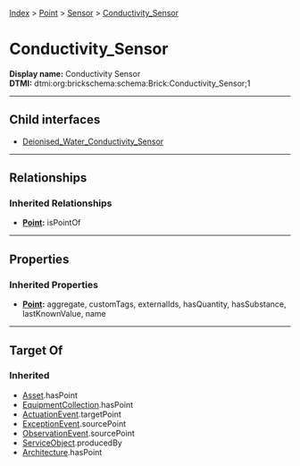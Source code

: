 [Index](../../../Index.md) > [Point](../../Point.md) > [Sensor](../Sensor.md) > [Conductivity_Sensor](#)
# Conductivity_Sensor

**Display name:** Conductivity Sensor<br />
**DTMI:** dtmi:org:brickschema:schema:Brick:Conductivity_Sensor;1

---

## Child interfaces
* [Deionised_Water_Conductivity_Sensor](Deionised_Water_Conductivity_Sensor.md)

---

## Relationships

### Inherited Relationships
* **[Point](../../Point.md):** isPointOf

---

## Properties

### Inherited Properties
* **[Point](../../Point.md):** aggregate, customTags, externalIds, hasQuantity, hasSubstance, lastKnownValue, name

---

## Target Of
### Inherited
* [Asset](../../../Asset/Asset.md).hasPoint
* [EquipmentCollection](../../../Collection/EquipmentCollection.md).hasPoint
* [ActuationEvent](../../../Event/PointEvent/ActuationEvent.md).targetPoint
* [ExceptionEvent](../../../Event/PointEvent/ExceptionEvent.md).sourcePoint
* [ObservationEvent](../../../Event/PointEvent/ObservationEvent.md).sourcePoint
* [ServiceObject](../../../Information/ServiceObject/ServiceObject.md).producedBy
* [Architecture](../../../Space/Architecture/Architecture.md).hasPoint
